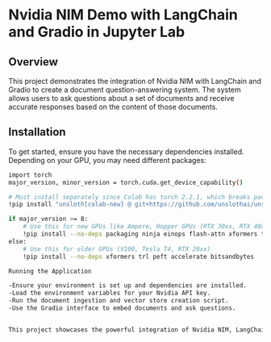 # Nvidia NIM Demo with LangChain and Gradio in Jupyter Lab

## Overview

This project demonstrates the integration of Nvidia NIM with LangChain and Gradio to create a document question-answering system. The system allows users to ask questions about a set of documents and receive accurate responses based on the content of those documents.

## Installation

To get started, ensure you have the necessary dependencies installed. Depending on your GPU, you may need different packages:

```bash
import torch
major_version, minor_version = torch.cuda.get_device_capability()

# Must install separately since Colab has torch 2.2.1, which breaks packages
!pip install "unsloth[colab-new] @ git+https://github.com/unslothai/unsloth.git"

if major_version >= 8:
    # Use this for new GPUs like Ampere, Hopper GPUs (RTX 30xx, RTX 40xx, A100, H100, L40)
    !pip install --no-deps packaging ninja einops flash-attn xformers trl peft accelerate bitsandbytes
else:
    # Use this for older GPUs (V100, Tesla T4, RTX 20xx)
    !pip install --no-deps xformers trl peft accelerate bitsandbytes

Running the Application

-Ensure your environment is set up and dependencies are installed.
-Load the environment variables for your Nvidia API key.
-Run the document ingestion and vector store creation script.
-Use the Gradio interface to embed documents and ask questions.


This project showcases the powerful integration of Nvidia NIM, LangChain, and Gradio to create an interactive document question-answering system in local environment with jupyter lab. Feel free to explore and modify the setup to suit your needs.
